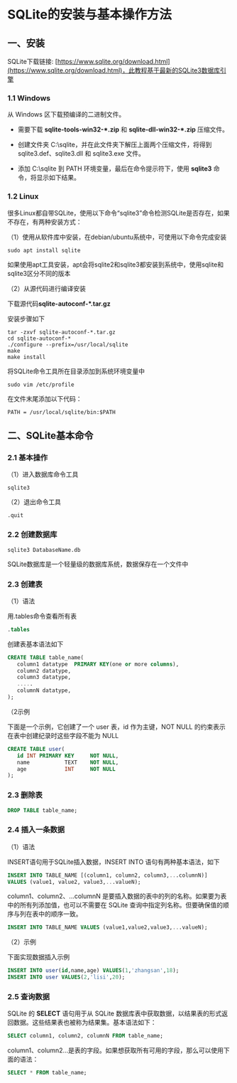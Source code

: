 # SQLite的安装与基本操作方法

## 一、安装

SQLite下载链接: [https://www.sqlite.org/download.html](https://www.sqlite.org/download.html)，此教程基于最新的SQLite3数据库引擎

### 1.1 Windows

从 Windows 区下载预编译的二进制文件。

* 需要下载 **sqlite-tools-win32-\*.zip** 和 **sqlite-dll-win32-\*.zip** 压缩文件。

* 创建文件夹 C:\sqlite，并在此文件夹下解压上面两个压缩文件，将得到 sqlite3.def、sqlite3.dll 和 sqlite3.exe 文件。

* 添加 C:\sqlite 到 PATH 环境变量，最后在命令提示符下，使用 **sqlite3** 命令，将显示如下结果。

### 1.2 Linux

很多Linux都自带SQLite，使用以下命令“sqlite3”命令检测SQLite是否存在，如果不存在，有两种安装方式：

（1）使用从软件库中安装，在debian/ubuntu系统中，可使用以下命令完成安装

```shell
sudo apt install sqlite
```

如果使用apt工具安装，apt会将sqlite2和sqlite3都安装到系统中，使用sqlite和sqlite3区分不同的版本

（2）从源代码进行编译安装

下载源代码**sqlite-autoconf-\*.tar.gz**

安装步骤如下

```shell
tar -zxvf sqlite-autoconf-*.tar.gz
cd sqlite-autoconf-*
./configure --prefix=/usr/local/sqlite
make
make install
```

将SQLite命令工具所在目录添加到系统环境变量中

```shell
sudo vim /etc/profile
```

在文件末尾添加以下代码：

```shell
PATH = /usr/local/sqlite/bin:$PATH
```

## 二、SQLite基本命令

### 2.1 基本操作

（1）进入数据库命令工具

```shell
sqlite3
```

（2）退出命令工具

```shell
.quit
```

### 2.2 创建数据库

```shell
sqlite3 DatabaseName.db
```

SQLite数据库是一个轻量级的数据库系统，数据保存在一个文件中

### 2.3 创建表

（1）语法

用.tables命令查看所有表

```sql
.tables
```

创建表基本语法如下

```sql
CREATE TABLE table_name(
   column1 datatype  PRIMARY KEY(one or more columns),
   column2 datatype,
   column3 datatype,
   .....
   columnN datatype,
);
```

（2示例

下面是一个示例，它创建了一个 user 表，id 作为主键，NOT NULL 的约束表示在表中创建纪录时这些字段不能为 NULL

```sql
CREATE TABLE user(
   id INT PRIMARY KEY     NOT NULL,
   name           TEXT    NOT NULL,
   age            INT     NOT NULL
);
```

### 2.3 删除表

```sql
DROP TABLE table_name;
```

### 2.4 插入一条数据

（1）语法

INSERT语句用于SQLite插入数据，INSERT INTO 语句有两种基本语法，如下

```sql
INSERT INTO TABLE_NAME [(column1, column2, column3,...columnN)]  
VALUES (value1, value2, value3,...valueN);
```

column1、column2、...columnN 是要插入数据的表中的列的名称。如果要为表中的所有列添加值，也可以不需要在 SQLite 查询中指定列名称。但要确保值的顺序与列在表中的顺序一致。

```sql
INSERT INTO TABLE_NAME VALUES (value1,value2,value3,...valueN);
```

（2）示例

下面实现数据插入示例

```sql
INSERT INTO user(id,name,age) VALUES(1,'zhangsan',18);
INSERT INTO user VALUES(2,'lisi',20);
```

### 2.5 查询数据

SQLite 的 **SELECT** 语句用于从 SQLite 数据库表中获取数据，以结果表的形式返回数据。这些结果表也被称为结果集。基本语法如下：

```sql
SELECT column1, column2, columnN FROM table_name;
```

column1、column2...是表的字段。如果想获取所有可用的字段，那么可以使用下面的语法：

```sql
SELECT * FROM table_name;
```
